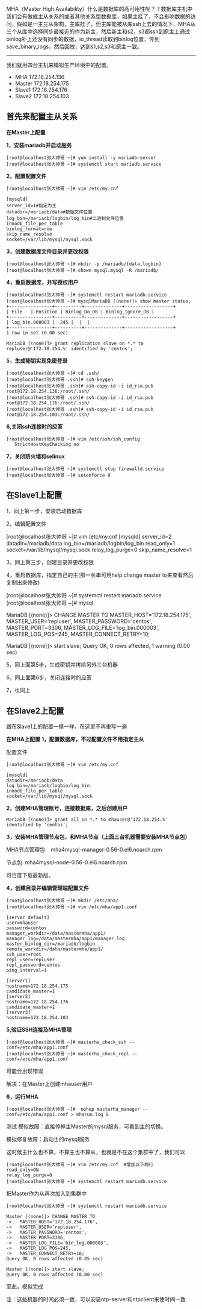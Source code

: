 MHA（Master High Availability）什么是数据库的高可用性呢？？数据库主机中我们会有做成主从关系的或者其他关系型数据库，如果主挂了，不会影响数据的访问，假如是一主三从架构，主库挂了，但主库能被从库ssh上去的情况下，MHA从三个从库中选择同步最接近的作为新主，然后新主和s2，s3都ssh到原主上通过binlog补上还没有同步的数据，io_thread读取到binlog位置，传到save_binary_logs，然后回放，达到s1,s2,s3和原主一致。

----------

我们就用四台主机来模拟生产环境中的配置。

- MHA	172.18.254.136
- Master	172.18.254.175
- Slave1	172.18.254.176
- Slave2	172.18.254.103

## 首先来配置主从关系 ##

**在Master上配置**

**1，安装mariadb并启动服务**

    [root@localhost张大帅哥 ~]# yum install -y mariadb-server
    [root@localhost张大帅哥 ~]# systemctl start mariadb.service

**2，配置配置文件**

    [root@localhost张大帅哥 ~]# vim /etc/my.cnf
    
    [mysqld]
    server_id=1#指定为主
    datadir=/mariadb/data#数据文件位置
    log_bin=/mariadb/logbin/log_bin#二进制文件位置
    innodb_file_per_table
    binlog_format=row
    skip_name_resolve
    socket=/var/lib/mysql/mysql.sock

**3，创建数据库文件目录并更改权限**

    [root@localhost张大帅哥 ~]# mkdir -p /mariadb/{data,logbin}
    [root@localhost张大帅哥 ~]# chown mysql.mysql -R /mariadb/
**4，重启数据库，并写授权用户**

    [root@localhost张大帅哥 ~]# systemctl restart mariadb.service 
    [root@localhost张大帅哥 ~]# mysqlMariaDB [(none)]> show master status;
    +----------------+----------+--------------+------------------+
    | File   | Position | Binlog_Do_DB | Binlog_Ignore_DB |
    +----------------+----------+--------------+------------------+
    | log_bin.000003 |  245 |  |  |
    +----------------+----------+--------------+------------------+
    1 row in set (0.00 sec)
    
    MariaDB [(none)]> grant replication slave on *.* to repluser@'172.18.254.%' identified by 'centos';

**5，生成秘钥实现免密登录**

    [root@localhost张大帅哥 ~]# cd .ssh/
    [root@localhost张大帅哥 .ssh]# ssh-keygen
    [root@localhost张大帅哥 .ssh]# ssh-copy-id -i id_rsa.pub root@172.18.254.136:/root/.ssh/
    [root@localhost张大帅哥 .ssh]# ssh-copy-id -i id_rsa.pub root@172.18.254.176:/root/.ssh/
    [root@localhost张大帅哥 .ssh]# ssh-copy-id -i id_rsa.pub root@172.18.254.103:/root/.ssh/

**6,关闭ssh连接时的应答**

    [root@localhost张大帅哥 ~]# vim /etc/ssh/ssh_config 
       StrictHostKeyChecking no

**7，关闭防火墙和selinux**

    [root@localhost张大帅哥 ~]# systemctl stop firewalld.service 
    [root@localhost张大帅哥 ~]# setenforce 0

## 在Slave1上配置 ##
1，同上第一步，安装启动数据库

2，编辑配置文件

[root@localhost张大帅哥 ~]# vim /etc/my.cnf
[mysqld]
server_id=2
datadir=/mariadb/data
log_bin=/mariadb/logbin/log_bin
read_only=1
socket=/var/lib/mysql/mysql.sock
relay_log_purge=0
skip_name_resolve=1

3，同上第三步，创建目录并更改权限

4，重启数据库，指定自己的主(那一长串可用help change master to来查看然后复制出来修改)

[root@localhost张大帅哥 ~]# systemctl restart mariadb.service
[root@localhost张大帅哥 ~]# mysql

MariaDB [(none)]> CHANGE MASTER TO   MASTER_HOST='172.18.254.175',   MASTER_USER='repluser',   MASTER_PASSWORD='centos',   MASTER_PORT=3306,   MASTER_LOG_FILE='log_bin.000003',   MASTER_LOG_POS=245,   MASTER_CONNECT_RETRY=10;

MariaDB [(none)]> start slave;
Query OK, 0 rows affected, 1 warning (0.00 sec)

5，同上面第5步，生成密钥并拷给另外三台机器

6，同上面第6步，关闭连接时的应答

7，也同上

## 在Slave2上配置 ##
跟在Slave1上的配置一摸一样，在这里不再重写一遍

**在MHA上配置**
**1，配置数据库，不过配置文件不用指定主从**

配置文件

    [root@localhost张大帅哥 ~]# vim /etc/my.cnf
    
    [mysqld]
    datadir=/mariadb/data
    log_bin=/mariadb/logbin/log_bin
    innodb_file_per_table
    socket=/var/lib/mysql/mysql.sock

**2，创建MHA管理账号，连接数据库，之后创建用户**

    MariaDB [(none)]> grant all on *.* to mhauser@'172.18.254.%' identified by 'centos';

**3，安装MHA管理节点包，和MHA节点（上面三台机器需要安装MHA节点包）**

MHA节点管理包    mha4mysql-manager-0.56-0.el6.noarch.rpm

节点包  mha4mysql-node-0.56-0.el6.noarch.rpm

可百度下载最新版。

**4，创建目录并编辑管理端配置文件**

    [root@localhost张大帅哥 ~]# mkdir /etc/mha/
    [root@localhost张大帅哥 ~]# vim /etc/mha/app1.conf 
    
    [server default]
    user=mhauser
    password=centos
    manager_workdir=/data/mastermha/app1/
    manager_log=/data/mastermha/app1/manager.log
    master_binlog_dir=/mariadb/logbin
    remote_workdir=/data/mastermha/app1/
    ssh_user=root
    repl_user=repluser
    repl_password=centos
    ping_interval=1
    
    [server1]
    hostname=172.18.254.175
    candidate_master=1
    [server2]
    hostname=172.18.254.176
    candidate_master=1
    [server3]
    hostname=172.18.254.103


**5,验证SSH连接及MHA管理**

    [root@localhost张大帅哥 ~]# masterha_check_ssh --conf=/etc/mha/app1.conf
    [root@localhost张大帅哥 ~]# masterha_check_repl --conf=/etc/mha/app1.conf
可能会出现错误

解决：在Master上创建mhauser用户

**6，运行MHA**


    [root@localhost张大帅哥 ~]#  nohup masterha_manager --conf=/etc/mha/app1.conf > mharun.log &

测试
模拟故障：直接停掉主Master的mysql服务，可看到主的切换。

模拟修复故障：启动主的mysql服务

这时候主什么也不算，不算主也不算从，也就是不在这个集群中了，我们可以

    [root@localhost张大帅哥 ~]# vim /etc/my.cnf  #增加以下两行
    read_only=ON
    relay_log_purge=0
    [root@localhost张大帅哥 ~]# systemctl restart mariadb.service

把Master作为从再次加入到集群中

    [root@localhost张大帅哥 ~]# systemctl restart mariadb.service

    Master [(none)]> CHANGE MASTER TO
    ->   MASTER_HOST='172.18.254.176',
    ->   MASTER_USER='repluser',
    ->   MASTER_PASSWORD='centos',
    ->   MASTER_PORT=3306,
    ->   MASTER_LOG_FILE='bin_log.000003',
    ->   MASTER_LOG_POS=245,
    ->   MASTER_CONNECT_RETRY=10;
    Query OK, 0 rows affected (0.05 sec)
    
    Master [(none)]> start slave;
    Query OK, 0 rows affected (0.00 sec)

至此，模拟完成

注：这些机器的时间必须一致，可以安装ntp-server和ntpclient来使时间一致